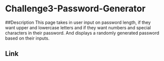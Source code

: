 # Challenge3-Password-Generator

##Description
This page takes in user input on password length, if they want upper and lowercase letters
and if they want numbers and special characters in their password. And displays a randomly
generated password based on their inputs.

## Link
